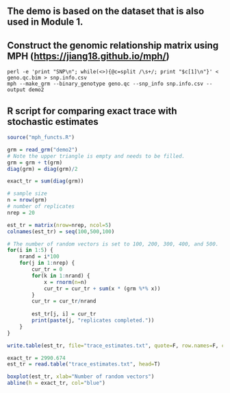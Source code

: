 ## The demo is based on the dataset that is also used in Module 1.

## Construct the genomic relationship matrix using MPH (https://jiang18.github.io/mph/)
```
perl -e 'print "SNP\n"; while(<>){@c=split /\s+/; print "$c[1]\n"}' < geno.qc.bim > snp.info.csv
mph --make_grm --binary_genotype geno.qc --snp_info snp.info.csv --output demo2
```

## R script for comparing exact trace with stochastic estimates
```R
source("mph_functs.R")

grm = read_grm("demo2")
# Note the upper triangle is empty and needs to be filled.
grm = grm + t(grm)
diag(grm) = diag(grm)/2

exact_tr = sum(diag(grm))

# sample size
n = nrow(grm)
# number of replicates
nrep = 20

est_tr = matrix(nrow=nrep, ncol=5)
colnames(est_tr) = seq(100,500,100)

# The number of random vectors is set to 100, 200, 300, 400, and 500.
for(i in 1:5) {
    nrand = i*100
    for(j in 1:nrep) {
        cur_tr = 0
        for(k in 1:nrand) {
            x = rnorm(n=n)
            cur_tr = cur_tr + sum(x * (grm %*% x))
        }
        cur_tr = cur_tr/nrand
        
        est_tr[j, i] = cur_tr
        print(paste(j, "replicates completed."))
    }
}

write.table(est_tr, file="trace_estimates.txt", quote=F, row.names=F, col.names=T)

```

```R
exact_tr = 2990.674
est_tr = read.table("trace_estimates.txt", head=T)

boxplot(est_tr, xlab="Number of random vectors")
abline(h = exact_tr, col="blue")

```